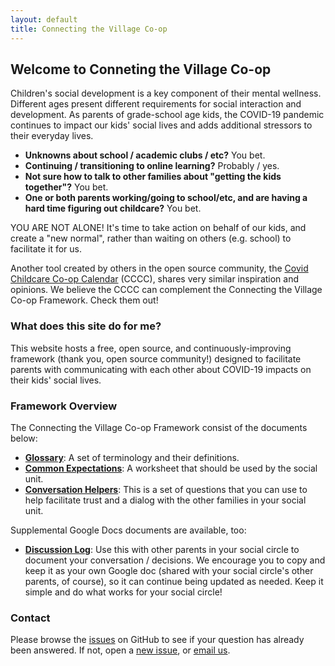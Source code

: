 ```yaml
---
layout: default
title: Connecting the Village Co-op
---
```

## Welcome to Conneting the Village Co-op
Children's social development is a key component of their mental wellness. Different ages present different requirements for social interaction and development. As parents of grade-school age kids, the COVID-19 pandemic continues to impact our kids' social lives and adds additional stressors to their everyday lives.

* **Unknowns about school / academic clubs / etc?** You bet.
* **Continuing / transitioning to online learning?** Probably / yes.
* **Not sure how to talk to other families about "getting the kids together"?** You bet.
* **One or both parents working/going to school/etc, and are having a hard time figuring out childcare?** You bet.

YOU ARE NOT ALONE! It's time to take action on behalf of our kids, and create a "new normal", rather than waiting on others (e.g. school) to facilitate it for us.

Another tool created by others in the open source community, the [Covid Childcare Co-op Calendar](https://childcarecoop.org/) (CCCC), shares very similar inspiration and opinions. We believe the CCCC can complement the Connecting the Village Co-op Framework. Check them out!

### What does this site do for me?
This website hosts a free, open source, and continuously-improving framework (thank you, open source community!) designed to facilitate parents with communicating with each other about COVID-19 impacts on their kids' social lives.

### Framework Overview
The Connecting the Village Co-op Framework consist of the documents below:

* [**Glossary**](./glossary): A set of terminology and their definitions.
* [**Common Expectations**](./expectations): A worksheet that should be used by the social unit.
* [**Conversation Helpers**](./conversation-helpers): This is a set of questions that you can use to help facilitate trust and a dialog with the other families in your social unit.

Supplemental Google Docs documents are available, too:

* [**Discussion Log**](https://docs.google.com/document/d/16lqhWSFqF3ubKfmc_7wNYLg8bs7FMEFHUQ69n10_wlw/edit?usp=sharing): Use this with other parents in your social circle to document your conversation / decisions. We encourage you to copy and keep it as your own Google doc (shared with your social circle's other parents, of course), so it can continue being updated as needed. Keep it simple and do what works for your social circle!

### Contact
Please browse the [issues](https://github.com/cappaberra/connecting-the-village/issues) on GitHub to see if your question has already been answered. If not, open a [new issue](https://github.com/cappaberra/connecting-the-village/issues/new), or [email us](mailto:info@connectingthevillage.org).
